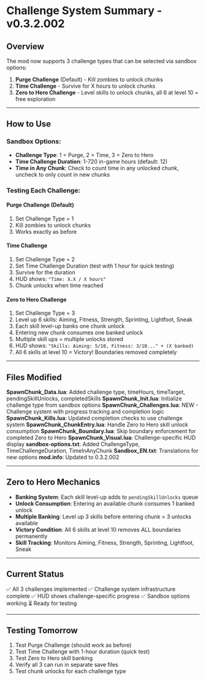 # Challenge System Summary - v0.3.2.002

## Overview
The mod now supports 3 challenge types that can be selected via sandbox options:

1. **Purge Challenge** (Default) - Kill zombies to unlock chunks
2. **Time Challenge** - Survive for X hours to unlock chunks
3. **Zero to Hero Challenge** - Level skills to unlock chunks, all 6 at level 10 = free exploration

---

## How to Use

### Sandbox Options:
- **Challenge Type**: 1 = Purge, 2 = Time, 3 = Zero to Hero
- **Time Challenge Duration**: 1-720 in-game hours (default: 12)
- **Time in Any Chunk**: Check to count time in any unlocked chunk, uncheck to only count in new chunks

### Testing Each Challenge:

#### Purge Challenge (Default)
1. Set Challenge Type = 1
2. Kill zombies to unlock chunks
3. Works exactly as before

#### Time Challenge
1. Set Challenge Type = 2
2. Set Time Challenge Duration (test with 1 hour for quick testing)
3. Survive for the duration
4. HUD shows: `"Time: X.X / X hours"`
5. Chunk unlocks when time reached

#### Zero to Hero Challenge
1. Set Challenge Type = 3
2. Level up 6 skills: Aiming, Fitness, Strength, Sprinting, Lightfoot, Sneak
3. Each skill level-up banks one chunk unlock
4. Entering new chunk consumes one banked unlock
5. Multiple skill ups = multiple unlocks stored
6. HUD shows: `"Skills: Aiming: 5/10, Fitness: 3/10..." + (X banked)`
7. All 6 skills at level 10 = Victory! Boundaries removed completely

---

## Files Modified

**SpawnChunk_Data.lua**: Added challenge type, timeHours, timeTarget, pendingSkillUnlocks, completedSkills
**SpawnChunk_Init.lua**: Initialize challenge type from sandbox options
**SpawnChunk_Challenges.lua**: NEW - Challenge system with progress tracking and completion logic
**SpawnChunk_Kills.lua**: Updated completion checks to use challenge system
**SpawnChunk_ChunkEntry.lua**: Handle Zero to Hero skill unlock consumption
**SpawnChunk_Boundary.lua**: Skip boundary enforcement for completed Zero to Hero
**SpawnChunk_Visual.lua**: Challenge-specific HUD display
**sandbox-options.txt**: Added ChallengeType, TimeChallengeDuration, TimeInAnyChunk
**Sandbox_EN.txt**: Translations for new options
**mod.info**: Updated to 0.3.2.002

---

## Zero to Hero Mechanics

- **Banking System**: Each skill level-up adds to `pendingSkillUnlocks` queue
- **Unlock Consumption**: Entering an available chunk consumes 1 banked unlock
- **Multiple Banking**: Level up 3 skills before entering chunk = 3 unlocks available
- **Victory Condition**: All 6 skills at level 10 removes ALL boundaries permanently
- **Skill Tracking**: Monitors Aiming, Fitness, Strength, Sprinting, Lightfoot, Sneak

---

## Current Status

✅ All 3 challenges implemented
✅ Challenge system infrastructure complete
✅ HUD shows challenge-specific progress
✅ Sandbox options working
⏳ Ready for testing

---

## Testing Tomorrow

1. Test Purge Challenge (should work as before)
2. Test Time Challenge with 1-hour duration (quick test)
3. Test Zero to Hero skill banking
4. Verify all 3 can run in separate save files
5. Test chunk unlocks for each challenge type

